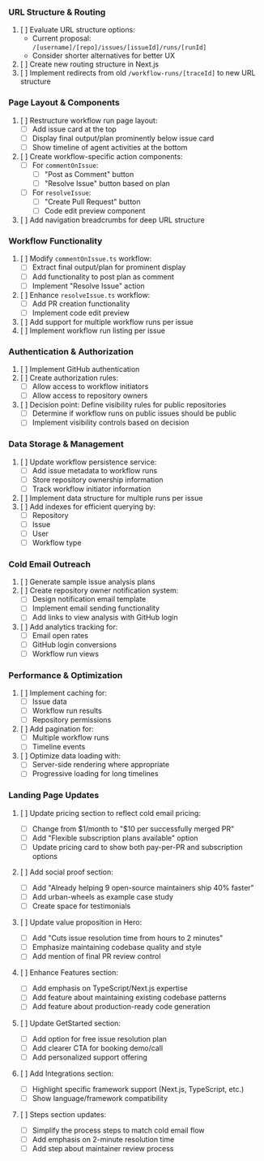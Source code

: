 ### URL Structure & Routing

1. [ ] Evaluate URL structure options:
   - Current proposal: `/[username]/[repo]/issues/[issueId]/runs/[runId]`
   - Consider shorter alternatives for better UX
2. [ ] Create new routing structure in Next.js
3. [ ] Implement redirects from old `/workflow-runs/[traceId]` to new URL structure

### Page Layout & Components

1. [ ] Restructure workflow run page layout:
   - [ ] Add issue card at the top
   - [ ] Display final output/plan prominently below issue card
   - [ ] Show timeline of agent activities at the bottom
2. [ ] Create workflow-specific action components:
   - [ ] For `commentOnIssue`:
     - [ ] "Post as Comment" button
     - [ ] "Resolve Issue" button based on plan
   - [ ] For `resolveIssue`:
     - [ ] "Create Pull Request" button
     - [ ] Code edit preview component
3. [ ] Add navigation breadcrumbs for deep URL structure

### Workflow Functionality

1. [ ] Modify `commentOnIssue.ts` workflow:
   - [ ] Extract final output/plan for prominent display
   - [ ] Add functionality to post plan as comment
   - [ ] Implement "Resolve Issue" action
2. [ ] Enhance `resolveIssue.ts` workflow:
   - [ ] Add PR creation functionality
   - [ ] Implement code edit preview
3. [ ] Add support for multiple workflow runs per issue
4. [ ] Implement workflow run listing per issue

### Authentication & Authorization

1. [ ] Implement GitHub authentication
2. [ ] Create authorization rules:
   - [ ] Allow access to workflow initiators
   - [ ] Allow access to repository owners
3. [ ] Decision point: Define visibility rules for public repositories
   - [ ] Determine if workflow runs on public issues should be public
   - [ ] Implement visibility controls based on decision

### Data Storage & Management

1. [ ] Update workflow persistence service:
   - [ ] Add issue metadata to workflow runs
   - [ ] Store repository ownership information
   - [ ] Track workflow initiator information
2. [ ] Implement data structure for multiple runs per issue
3. [ ] Add indexes for efficient querying by:
   - [ ] Repository
   - [ ] Issue
   - [ ] User
   - [ ] Workflow type

### Cold Email Outreach

1. [ ] Generate sample issue analysis plans
2. [ ] Create repository owner notification system:
   - [ ] Design notification email template
   - [ ] Implement email sending functionality
   - [ ] Add links to view analysis with GitHub login
3. [ ] Add analytics tracking for:
   - [ ] Email open rates
   - [ ] GitHub login conversions
   - [ ] Workflow run views

### Performance & Optimization

1. [ ] Implement caching for:
   - [ ] Issue data
   - [ ] Workflow run results
   - [ ] Repository permissions
2. [ ] Add pagination for:
   - [ ] Multiple workflow runs
   - [ ] Timeline events
3. [ ] Optimize data loading with:
   - [ ] Server-side rendering where appropriate
   - [ ] Progressive loading for long timelines

### Landing Page Updates

1. [ ] Update pricing section to reflect cold email pricing:

   - [ ] Change from $1/month to "$10 per successfully merged PR"
   - [ ] Add "Flexible subscription plans available" option
   - [ ] Update pricing card to show both pay-per-PR and subscription options

2. [ ] Add social proof section:

   - [ ] Add "Already helping 9 open-source maintainers ship 40% faster"
   - [ ] Add urban-wheels as example case study
   - [ ] Create space for testimonials

3. [ ] Update value proposition in Hero:

   - [ ] Add "Cuts issue resolution time from hours to 2 minutes"
   - [ ] Emphasize maintaining codebase quality and style
   - [ ] Add mention of final PR review control

4. [ ] Enhance Features section:

   - [ ] Add emphasis on TypeScript/Next.js expertise
   - [ ] Add feature about maintaining existing codebase patterns
   - [ ] Add feature about production-ready code generation

5. [ ] Update GetStarted section:

   - [ ] Add option for free issue resolution plan
   - [ ] Add clearer CTA for booking demo/call
   - [ ] Add personalized support offering

6. [ ] Add Integrations section:

   - [ ] Highlight specific framework support (Next.js, TypeScript, etc.)
   - [ ] Show language/framework compatibility

7. [ ] Steps section updates:
   - [ ] Simplify the process steps to match cold email flow
   - [ ] Add emphasis on 2-minute resolution time
   - [ ] Add step about maintainer review process
